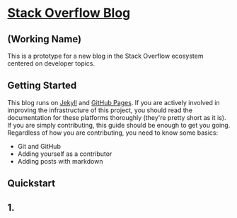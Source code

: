 # [Stack Overflow Blog](http://jonhmchan.github.io/blog)
## (Working Name)

This is a prototype for a new blog in the Stack Overflow ecosystem centered on developer topics.

## Getting Started
This blog runs on [Jekyll](http://jekyllrb.com/) and [GitHub Pages](https://pages.github.com/). If you are actively involved in improving the infrastructure of this project, you should read the documentation for these platforms thoroughly (they're pretty short as it is). If you are simply contributing, this guide should be enough to get you going. Regardless of how you are contributing, you need to know some basics:

 - Git and GitHub
 - Adding yourself as a contributor
 - Adding posts with markdown

## Quickstart
## 1. 